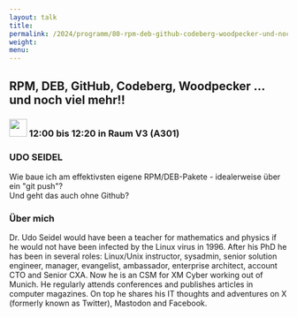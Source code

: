 ```yaml
---
layout: talk
title:
permalink: /2024/programm/80-rpm-deb-github-codeberg-woodpecker-und-noch-viel-mehr-/
weight:
menu:
---
```

## RPM, DEB, GitHub, Codeberg, Woodpecker ... und noch viel mehr!!

### <img height = "32" src="../../../images/talk.svg"> 12:00 bis 12:20 in Raum V3 (A301)

### UDO SEIDEL

Wie baue ich am effektivsten eigene RPM/DEB-Pakete - idealerweise über ein "git push"?  
Und geht das auch ohne Github?

### Über mich

Dr. Udo Seidel would have been a teacher for mathematics and physics if he would not have been infected by the Linux virus in 1996. After his PhD he has been in several roles: Linux/Unix instructor, sysadmin, senior solution engineer, manager, evangelist, ambassador, enterprise architect, account CTO and Senior CXA. Now he is an CSM for XM Cyber working out of Munich. He regularly attends conferences and publishes articles in computer magazines. On top he shares his IT thoughts and adventures on X (formerly known as Twitter), Mastodon and Facebook.

